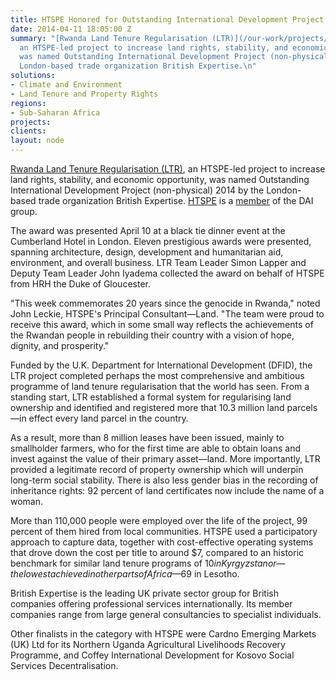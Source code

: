 ```yaml
---
title: HTSPE Honored for Outstanding International Development Project 2014
date: 2014-04-11 18:05:00 Z
summary: "[Rwanda Land Tenure Regularisation (LTR)](/our-work/projects/rwanda-support-land-tenure-regularisation),
  an HTSPE-led project to increase land rights, stability, and economic opportunity,
  was named Outstanding International Development Project (non-physical) 2014 by the
  London-based trade organization British Expertise.\n"
solutions:
- Climate and Environment
- Land Tenure and Property Rights
regions:
- Sub-Saharan Africa
projects: 
clients: 
layout: node
---
```


[Rwanda Land Tenure Regularisation (LTR)][1], an HTSPE-led project to increase land rights, stability, and economic opportunity, was named Outstanding International Development Project (non-physical) 2014 by the London-based trade organization British Expertise. [HTSPE][2] is a [member][3] of the DAI group.

The award was presented April 10 at a black tie dinner event at the Cumberland Hotel in London. Eleven prestigious awards were presented, spanning architecture, design, development and humanitarian aid, environment, and overall business. LTR Team Leader Simon Lapper and Deputy Team Leader John Iyadema collected the award on behalf of HTSPE from HRH the Duke of Gloucester.

"This week commemorates 20 years since the genocide in Rwanda," noted John Leckie, HTSPE's Principal Consultant—Land. "The team were proud to receive this award, which in some small way reflects the achievements of the Rwandan people in rebuilding their country with a vision of hope, dignity, and prosperity."

Funded by the U.K. Department for International Development (DFID), the LTR project completed perhaps the most comprehensive and ambitious programme of land tenure regularisation that the world has seen. From a standing start, LTR established a formal system for regularising land ownership and identified and registered more that 10.3 million land parcels—in effect every land parcel in the country.

As a result, more than 8 million leases have been issued, mainly to smallholder farmers, who for the first time are able to obtain loans and invest against the value of their primary asset—land. More importantly, LTR provided a legitimate record of property ownership which will underpin long-term social stability. There is also less gender bias in the recording of inheritance rights: 92 percent of land certificates now include the name of a woman.

More than 110,000 people were employed over the life of the project, 99 percent of them hired from local communities. HTSPE used a participatory approach to capture data, together with cost-effective operating systems that drove down the cost per title to around $7, compared to an historic benchmark for similar land tenure programs of $10 in Kyrgyzstan or—the lowest achieved in other parts of Africa—$69 in Lesotho.

British Expertise is the leading UK private sector group for British companies offering professional services internationally. Its member companies range from large general consultancies to specialist individuals.

Other finalists in the category with HTSPE were Cardno Emerging Markets (UK) Ltd for its Northern Uganda Agricultural Livelihoods Recovery Programme, and Coffey International Development for Kosovo Social Services Decentralisation.

[1]: /our-work/projects/rwanda-support-land-tenure-regularisation
[2]: http://www.htspe.com/
[3]: /news/dai-joins-forces-international-development-consultancy-htspe-ltd
